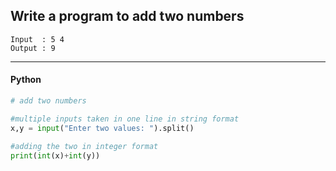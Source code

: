 ## Write a program to add two numbers

```
Input  : 5 4
Output : 9
```

---

<CodeBlock slots="heading, code" repeat="1" languages="Python" />

#### Python

```python
# add two numbers

#multiple inputs taken in one line in string format
x,y = input("Enter two values: ").split()

#adding the two in integer format
print(int(x)+int(y))
```
